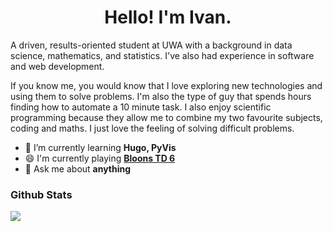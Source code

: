 <h1 align=center> Hello! I'm Ivan.</h1>

A driven, results-oriented student at UWA with a background in data science, mathematics, and statistics. I've also had experience in software and web development.

If you know me, you would know that I love exploring new technologies and using them to solve problems. I'm also the type of guy that spends hours finding how to automate a 10 minute task. I also enjoy scientific programming because they allow me to combine my two favourite subjects, coding and maths. I just love the feeling of solving difficult problems.

[//]: # "- 🔭 I’m currently working on **[wadl](https://github.com/codersforcauses/wadl)**"

- 🌱 I’m currently learning **Hugo, PyVis**
- 😄 I'm currently playing **[Bloons TD 6](https://store.epicgames.com/en-US/p/bloons-td-6-bf95a0)**
- 💬 Ask me about **anything**

### Github Stats

![](https://github-readme-stats.vercel.app/api?username=orange-my-cat&hide_title=true&include_all_commits=true&count_private=true&show_icons=true&theme=radical)
